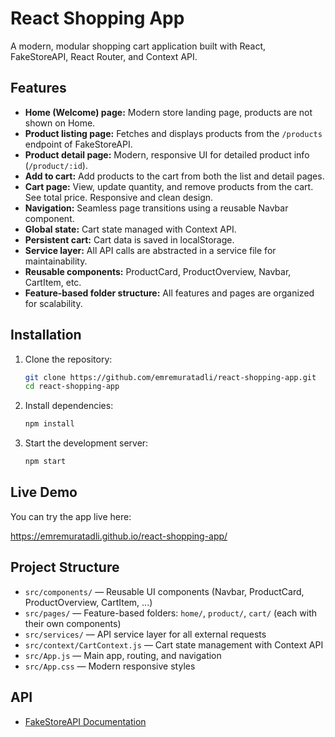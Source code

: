 # React Shopping App

A modern, modular shopping cart application built with React, FakeStoreAPI, React Router, and Context API.

## Features

- **Home (Welcome) page:** Modern store landing page, products are not shown on Home.
- **Product listing page:** Fetches and displays products from the `/products` endpoint of FakeStoreAPI.
- **Product detail page:** Modern, responsive UI for detailed product info (`/product/:id`).
- **Add to cart:** Add products to the cart from both the list and detail pages.
- **Cart page:** View, update quantity, and remove products from the cart. See total price. Responsive and clean design.
- **Navigation:** Seamless page transitions using a reusable Navbar component.
- **Global state:** Cart state managed with Context API.
- **Persistent cart:** Cart data is saved in localStorage.
- **Service layer:** All API calls are abstracted in a service file for maintainability.
- **Reusable components:** ProductCard, ProductOverview, Navbar, CartItem, etc.
- **Feature-based folder structure:** All features and pages are organized for scalability.

## Installation

1. Clone the repository:
   ```bash
   git clone https://github.com/emremuratadli/react-shopping-app.git
   cd react-shopping-app
   ```
2. Install dependencies:
   ```bash
   npm install
   ```
3. Start the development server:
   ```bash
   npm start
   ```

## Live Demo

You can try the app live here:

https://emremuratadli.github.io/react-shopping-app/

## Project Structure

- `src/components/` — Reusable UI components (Navbar, ProductCard, ProductOverview, CartItem, ...)
- `src/pages/` — Feature-based folders: `home/`, `product/`, `cart/` (each with their own components)
- `src/services/` — API service layer for all external requests
- `src/context/CartContext.js` — Cart state management with Context API
- `src/App.js` — Main app, routing, and navigation
- `src/App.css` — Modern responsive styles

## API

- [FakeStoreAPI Documentation](https://fakestoreapi.com/docs)
